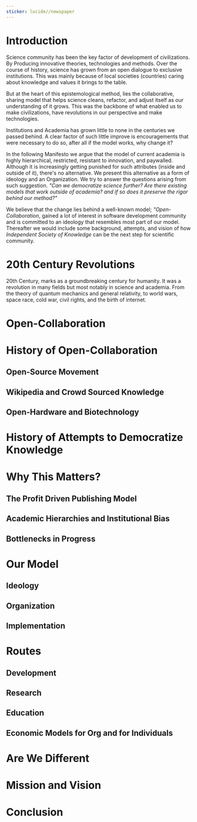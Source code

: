 ```yaml
---
sticker: lucide//newspaper
---
```

# Introduction
Science community has been the key factor of development of civilizations. By Producing innovative theories, technologies and methods. Over the course of history, science has grown from an open dialogue to exclusive institutions. This was mainly because of local societies (countries) caring about knowledge and values it brings to the table.

But at the heart of this epistemological method, lies the collaborative, sharing model that helps science cleans, refactor, and adjust itself as our understanding of it grows. This was the backbone of what enabled us to make civilizations, have revolutions in our perspective and make technologies.

Institutions and Academia has grown little to none in the centuries we passed behind. A clear factor of such little improve is encouragements that were necessary to do so, after all if the model works, why change it? 

In the following Manifesto we argue that the model of current academia is highly hierarchical, restricted, resistant to innovation, and paywalled. Although it is increasingly getting punished for such attributes (inside and outside of it), there's no alternative. We present this alternative as a form of ideology and an Organization. We try to answer the questions arising from such suggestion. *"Can we democratize science further? Are there existing models that work outside of academia? and if so does it preserve the rigor behind our method?"* 

We believe that the change lies behind a well-known model; *"Open-Collaboration*, gained a lot of interest in software development community and is committed to an ideology that resembles most part of our model. Thereafter we would include some background, attempts, and vision of how *Independent Society of Knowledge* can be the next step for scientific community.
# 20th Century Revolutions
20th Century, marks as a groundbreaking century for humanity. It was a revolution in many fields but most notably in science and academia. From the theory of quantum mechanics and general relativity, to world wars, space race, cold war, civil rights, and the birth of internet.
# Open-Collaboration
# History of Open-Collaboration
## Open-Source Movement
## Wikipedia and Crowd Sourced Knowledge
## Open-Hardware and Biotechnology

# History of Attempts to Democratize Knowledge

# Why This Matters?
## The Profit Driven Publishing Model
## Academic Hierarchies and Institutional Bias
## Bottlenecks in Progress

# Our Model
## Ideology
## Organization
## Implementation

# Routes
## Development
## Research
## Education

## Economic Models for Org and for Individuals

# Are We Different
# Mission and Vision

# Conclusion

